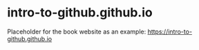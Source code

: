 # intro-to-github.github.io
Placeholder for the book website as an example: https://intro-to-github.github.io
